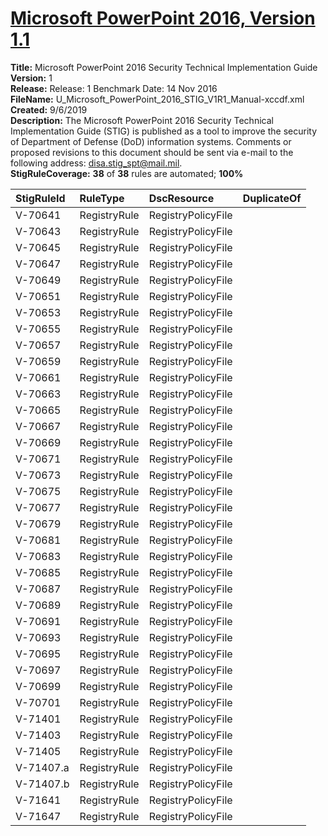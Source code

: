 # [Microsoft PowerPoint 2016, Version 1.1](https://github.com/Microsoft/PowerStig/wiki/Office-PowerPoint2016-1.1)

**Title:** Microsoft PowerPoint 2016 Security Technical Implementation Guide  
**Version:** 1  
**Release:** Release: 1 Benchmark Date: 14 Nov 2016  
**FileName:** U_Microsoft_PowerPoint_2016_STIG_V1R1_Manual-xccdf.xml  
**Created:** 9/6/2019  
**Description:** The Microsoft PowerPoint 2016 Security Technical Implementation Guide (STIG) is published as a tool to improve the security of Department of Defense (DoD) information systems.  Comments or proposed revisions to this document should be sent via e-mail to the following address: disa.stig_spt@mail.mil.  
**StigRuleCoverage:** **38** of **38** rules are automated; **100%**  

| StigRuleId | RuleType | DscResource | DuplicateOf |
| :---- | :---- | :---- | :---- |
| V-70641 | RegistryRule | RegistryPolicyFile |  |
| V-70643 | RegistryRule | RegistryPolicyFile |  |
| V-70645 | RegistryRule | RegistryPolicyFile |  |
| V-70647 | RegistryRule | RegistryPolicyFile |  |
| V-70649 | RegistryRule | RegistryPolicyFile |  |
| V-70651 | RegistryRule | RegistryPolicyFile |  |
| V-70653 | RegistryRule | RegistryPolicyFile |  |
| V-70655 | RegistryRule | RegistryPolicyFile |  |
| V-70657 | RegistryRule | RegistryPolicyFile |  |
| V-70659 | RegistryRule | RegistryPolicyFile |  |
| V-70661 | RegistryRule | RegistryPolicyFile |  |
| V-70663 | RegistryRule | RegistryPolicyFile |  |
| V-70665 | RegistryRule | RegistryPolicyFile |  |
| V-70667 | RegistryRule | RegistryPolicyFile |  |
| V-70669 | RegistryRule | RegistryPolicyFile |  |
| V-70671 | RegistryRule | RegistryPolicyFile |  |
| V-70673 | RegistryRule | RegistryPolicyFile |  |
| V-70675 | RegistryRule | RegistryPolicyFile |  |
| V-70677 | RegistryRule | RegistryPolicyFile |  |
| V-70679 | RegistryRule | RegistryPolicyFile |  |
| V-70681 | RegistryRule | RegistryPolicyFile |  |
| V-70683 | RegistryRule | RegistryPolicyFile |  |
| V-70685 | RegistryRule | RegistryPolicyFile |  |
| V-70687 | RegistryRule | RegistryPolicyFile |  |
| V-70689 | RegistryRule | RegistryPolicyFile |  |
| V-70691 | RegistryRule | RegistryPolicyFile |  |
| V-70693 | RegistryRule | RegistryPolicyFile |  |
| V-70695 | RegistryRule | RegistryPolicyFile |  |
| V-70697 | RegistryRule | RegistryPolicyFile |  |
| V-70699 | RegistryRule | RegistryPolicyFile |  |
| V-70701 | RegistryRule | RegistryPolicyFile |  |
| V-71401 | RegistryRule | RegistryPolicyFile |  |
| V-71403 | RegistryRule | RegistryPolicyFile |  |
| V-71405 | RegistryRule | RegistryPolicyFile |  |
| V-71407.a | RegistryRule | RegistryPolicyFile |  |
| V-71407.b | RegistryRule | RegistryPolicyFile |  |
| V-71641 | RegistryRule | RegistryPolicyFile |  |
| V-71647 | RegistryRule | RegistryPolicyFile |  |
